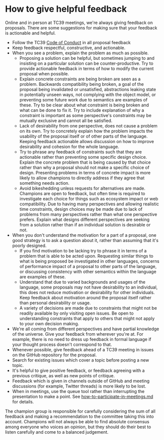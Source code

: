 # How to give helpful feedback

Online and in person at TC39 meetings, we're always giving feedback on proposals. There are some suggestions for making sure that your feedback is actionable and helpful.

- Follow the TC39 [Code of Conduct](https://tc39.github.io/code-of-conduct/) in all proposal feedback
- Keep feedback respectful, constructive, and actionable.
- When you see a problem, explain the problem as much as possible.
    - Proposing a solution can be helpful, but sometimes jumping to and insisting on a particular solution can be counter-productive. Try to provide actionable feedback in terms of how to modify the current proposal when possible.
    - Explain concrete constraints are being broken are seen as a problem. Backwards compatibility being broken, a goal of the proposal being invalidated or unsatisfied, abstractions leaking state in potentially unseen ways, not complying with the object model, or preventing some future work due to semantics are examples of these. Try to be clear about what constraint is being broken and what can be done to fix it. Try to include explanation of why a constraint is important as some perspective's constraints may be mutually exclusive and cannot all be satisfied.
    - Lack of desirability from one perspective, does not cause a problem on its own. Try to concretely explain how the problem impacts the usability of the proposal itself or of other parts of the language. Keeping feedback actionable allows discussion on how to improve desirability and cohesion for the whole language.
    - Try to phrase any feedback of constraints such that they are actionable rather than preventing some specific design choice. Explain the concrete problem that is being caused by that choice rather than why a proposal should not make a specific choice of design. Presenting problems in terms of concrete impact is more likely to allow champions to directly address if they agree that something needs action.
    - Avoid bikeshedding unless requests for alternatives are made. Champions are open to feedback, but often time is required to investigate each choice for things such as ecosystem impact or web compatibility. Due to having many perspectives and allowing realistic time constraints, design choices may be made due to lack of problems from many perspectives rather than what one perspective prefers. Explain what designs different perspectives are seeking from a solution rather than if an individual solution is desirable or not.
- When you don't understand the motivation for a part of a proposal, one good strategy is to ask a question about it, rather than assuming that it's poorly designed.
    - If you find motivation to be lacking try to phrase it in terms of a problem that is able to be acted upon. Requesting similar things to what is being proposed be investigated in other languages, concerns of performance impact of a proposal to other parts of the language, or  discussing consistency with other semantics within the language are examples of these.
    - Understand that due to varied backgrounds and usages of the language, some proposals may not have desirability to an individual, this does not reduce motivation or desirability for other individuals. Keep feedback about motivation around the proposal itself rather than personal desirability or usage.
    - A variety of decisions are made due to constraints that might not be readily available by only visiting open issues. Be open to understanding constraints that apply to others that might not apply to your own decision making.
- We're all coming from different perspectives and have partial knowledge of the universe. Give your feedback from wherever you're at. For example, there is no need to dress up feedback in formal language if your thought process doesn't correspond to that.
- Whenever possible, give feedback ahead of a TC39 meeting in issues on the GitHub repository for the proposal.
- Search for existing issues which cover a topic before posting a new topic.
- It's helpful to give positive feedback, or feedback agreeing with a previous critique, as well as new points of critique.
- Feedback which is given in channels outside of GitHub and meeting discussions (for example, Twitter threads) is more likely to be lost.
- When in meetings, use the queue tool rather than interrupting the presentation to make a point. See [how-to-participate-in-meetings.md](https://github.com/tc39/how-we-work/blob/master/how-to-participate-in-meetings.md) for details.

The champion group is responsible for carefully considering the sum of all feedback and making a recommendation to the committee taking this into account. Champions will not always be able to find absolute consensus among everyone who voices an opinion, but they should do their best to listen carefully and come to a balanced judgement.
